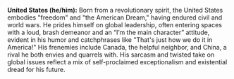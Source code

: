 **United States (he/him):** Born from a revolutionary spirit, the United States embodies "freedom" and "the American Dream," having endured civil and world wars. He prides himself on global leadership, often entering spaces with a loud, brash demeanor and an “I’m the main character” attitude, evident in his humor and catchphrases like "That's just how we do it in America!" His frenemies include Canada, the helpful neighbor, and China, a rival he both envies and quarrels with. His sarcasm and twisted take on global issues reflect a mix of self-proclaimed exceptionalism and existential dread for his future.